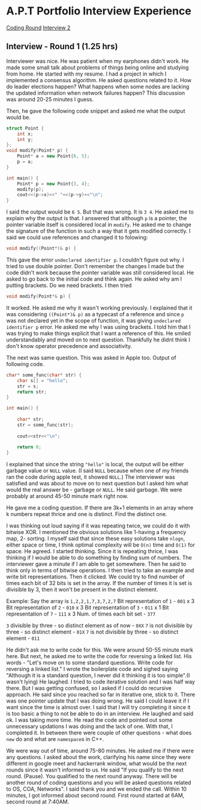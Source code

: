 # A.P.T Portfolio Interview Experience

[Coding Round](./README.md)
[Interview 2](./Interview2.md)

## Interview - Round 1 (1.25 hrs)

Interviewer was nice. He was patient when my earphones didn't work. He made some small talk about problems of things being online and studying from home. He started with my resume. I had a project in which I implemented a consensus algorithm. He asked questions related to it. How do leader elections happen? What happens when some nodes are lacking the updated information when network failures happen? This discussion was around 20-25 minutes I guess.

Then, he gave the following code snippet and asked me what the output would be.
```cpp
struct Point {
    int x;
    int y;
};
void modify(Point* p) {
    Point* a = new Point{6, 5};
    p = a;
}

int main() {
    Point* p = new Point{3, 4};
    modify(p);
    cout<<(p->x)<<" "<<(p->y)<<"\n";
}
```

I said the output would be `6 5`. But that was wrong. It is `3 4`. He asked me to explain why the output is that. I answered that although `p` is a pointer, the pointer variable itself is considered local in `modify`. He asked me to change the signature of the function in such a way that it gets modified correctly. I said we could use references and changed it to folowing:
```cpp
void modify((Point*)& p) {
```    

This gave the error `undeclared identifier p`. I couldn't figure out why. I tried to use double pointer. Don't remember the changes I made but the code didn't work because the pointer variable was still considered local. He asked to go back to the initial code and think again. He asked why am I putting brackets. Do we need brackets. I then tried
```cpp
void modify(Point*& p) {
```
It worked. He asked me why it wasn't working previously. I explained that it was considering `((Point*)& p)` as a typecast of a reference and since `p` was not declared yet in the scope of function, it was giving `undeclared identifier p` error. He asked me why I was using brackets. I told him that I was trying to make things explicit that I want a reference of this. He smiled understandably and moved on to next question. Thankfully he didnt think I don't know operator precedence and associativity.

The next was same question. This was asked in Apple too. Output of following code.

```cpp
char* some_func(char* str) {
    char s[] = "hello";
    str = s;
    return str;
}

int main() {
    
    char* str;
    str = some_func(str);
    
    cout<<str<<"\n";
    
    return 0;
}
```

I explained that since the string `"hello"` is local, the output will be either garbage value or `NULL` value. (I said `NULL` because when one of my friends ran the code during apple test, it showed `NULL`.) The interviewer was satisfied and was about to move on to next question but I asked him what would the real answer be - garbage or `NULL`. He said garbage. We were probably at around 45-50 minute mark right now. 

He gave me a coding question. If there are 3k+1 elements in an array where k numbers repeat thrice and one is distinct. Find the distinct one.

I was thinking out loud saying if it was repeating twice, we could do it with bitwise XOR. I mentioned the obvious solutions like 1-having a frequency map, 2- sorting. I myself said that since these easy solutions take `nlogn`, either space or time, I think optimal complexity will be `O(n)` time and `O(1)` for space. He agreed. I started thinking. Since it is repeating thrice, I was thinking if I would be able to do something by finding sum of numbers. The interviewer gave a minute if I am able to get somewhere. Then he said to think only in terms of bitwise operations.  I then tried to take an example and write bit representations. Then it clicked. We could try to find number of times each bit of 32 bits is set in the array. If the number of times it is set is divisible by 3, then it won't be present in the distinct element. 

Example:
Say the array is `1,2,2,1,7,3,7,2,7`
Bit representation of `1`  - `001` x 3
Bit representation of `2`  - `010` x 3
Bit representation of `3`  - `011` x 1
Bit representation of `7`  - `111` x 3
Num. of times each bit set - `377`

`3` divisible by three - so distinct element as of now - `0XX`
`7` is not divisible by three - so distinct element - `01X`
`7` is not divisible by three - so distinct element - `011`

He didn't ask me to write code for this. We were around 50-55 minute mark here. But next, he asked me to write the code for reversing a linked list. His words - "Let's move on to some standard questions. Write code for reversing a linked list." I wrote the boilerplate code and sighed saying "Although it is a standard question, I never did it thinking it is too simple".(I wasn't lying) He laughed. I tried to code iterative solution and I was half way there. But I was getting confused, so I asked if I could do recursive approach. He said since you reached so far in iterative one, stick to it. There was one pointer update that I was doing wrong. He said I could leave it if I want since the time is almost over. I said that I will try completing it since it is too basic a thing to not be able to do in an interview. He laughed and said ok. I was taking more time. He read the code and pointed out some unnecessary updations I was doing and the lack of one. With that, I completed it. In between there were couple of other questions - what does `new` do and what are `namespace`s in C++.

We were way out of time, around 75-80 minutes. He asked me if there were any questions. I asked about the work, clarifying his name since they were different in google meet and hackerrank window, what would be the next rounds since it wasn't informed to us. He said "If you qualify to the next round. (Pause). You qualified to the next round anyway. There will be another round of coding questions and you will be asked questions related to OS, COA, Networks". I said thank you and we ended the call. Within 10 minutes, I got informed about second round. First round started at 6AM, second round at 7:40AM.  

